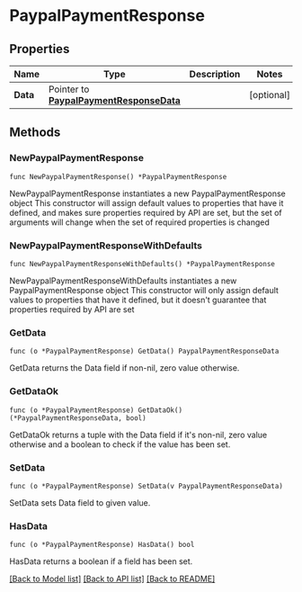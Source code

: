 # PaypalPaymentResponse

## Properties

Name | Type | Description | Notes
------------ | ------------- | ------------- | -------------
**Data** | Pointer to [**PaypalPaymentResponseData**](PaypalPaymentResponseData.md) |  | [optional] 

## Methods

### NewPaypalPaymentResponse

`func NewPaypalPaymentResponse() *PaypalPaymentResponse`

NewPaypalPaymentResponse instantiates a new PaypalPaymentResponse object
This constructor will assign default values to properties that have it defined,
and makes sure properties required by API are set, but the set of arguments
will change when the set of required properties is changed

### NewPaypalPaymentResponseWithDefaults

`func NewPaypalPaymentResponseWithDefaults() *PaypalPaymentResponse`

NewPaypalPaymentResponseWithDefaults instantiates a new PaypalPaymentResponse object
This constructor will only assign default values to properties that have it defined,
but it doesn't guarantee that properties required by API are set

### GetData

`func (o *PaypalPaymentResponse) GetData() PaypalPaymentResponseData`

GetData returns the Data field if non-nil, zero value otherwise.

### GetDataOk

`func (o *PaypalPaymentResponse) GetDataOk() (*PaypalPaymentResponseData, bool)`

GetDataOk returns a tuple with the Data field if it's non-nil, zero value otherwise
and a boolean to check if the value has been set.

### SetData

`func (o *PaypalPaymentResponse) SetData(v PaypalPaymentResponseData)`

SetData sets Data field to given value.

### HasData

`func (o *PaypalPaymentResponse) HasData() bool`

HasData returns a boolean if a field has been set.


[[Back to Model list]](../README.md#documentation-for-models) [[Back to API list]](../README.md#documentation-for-api-endpoints) [[Back to README]](../README.md)


